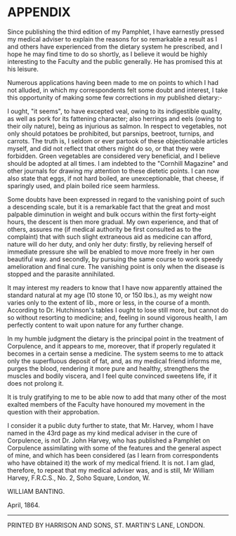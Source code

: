 # APPENDIX

Since publishing the third edition of my Pamphlet, I have earnestly pressed my medical adviser to explain the reasons for so remarkable a result as I and others have experienced from the dietary system he prescribed, and I hope he may find time to do so shortly, as I believe it would be highly interesting to the Faculty and the public generally. He has promised this at his leisure.

Numerous applications having been made to me on points to which I had not alluded, in which my correspondents felt some doubt and interest, I take this opportunity of making some few corrections in my published dietary:-

I ought, "it seems", to have excepted veal, owing to its indigestible quality, as well as pork for its fattening character; also herrings and eels (owing to their oily nature), being as injurious as salmon. In respect to vegetables, not only should potatoes be prohibited, but parsnips, beetroot, turnips, and carrots. The truth is, I seldom or ever partook of these objectionable articles myself, and did not reflect that others might do so, or that they were forbidden. Green vegetables are considered very beneficial, and I believe should be adopted at all times. I am indebted to the "Cornhill Magazine" and other journals for drawing my attention to these dietetic points. I can now also state that eggs, if not hard boiled, are unexceptionable, that cheese, if sparingly used, and plain boiled rice seem harmless.

Some doubts have been expressed in regard to the vanishing point of such a descending scale, but it is a remarkable fact that the great and most palpable diminution in weight and bulk occurs within the first forty-eight hours, the descent is then more gradual. My own experience, and that of others, assures me (if medical authority be first consulted as to the complaint) that with such slight extraneous aid as medicine can afford, nature will do her duty, and only her duty: firstly, by relieving herself of immediate pressure she will be enabled to move more freely in her own beautiful way. and secondly, by pursuing the same course to work speedy amelioration and final cure. The vanishing point is only when the disease is stopped and the parasite annihilated.

It may interest my readers to know that I have now apparently attained the standard natural at my age (10 stone 10, or 150 lbs.), as my weight now varies only to the extent of lib., more or less, in the course of a month. According to Dr. Hutchinson's tables I ought to lose still more, but cannot do so without resorting to medicine; and, feeling in sound vigorous health, I am perfectly content to wait upon nature for any further change.

In my humble judgment the dietary is the principal point in the treatment of Corpulence, and it appears to me, moreover, that if properly regulated it becomes in a certain sense a medicine. The system seems to me to attack only the superfluous deposit of fat, and, as my medical friend informs me, purges the blood, rendering it more pure and healthy, strengthens the muscles and bodily viscera, and I feel quite convinced sweetens life, if it does not prolong it.

It is truly gratifying to me to be able now to add that many other of the most exalted members of the Faculty have honoured my movement in the question with their approbation.

I consider it a public duty further to state, that Mr. Harvey, whom I have named in the 43rd page as my kind medical adviser in the cure of Corpulence, is not Dr. John Harvey, who has published a Pamphlet on Corpulence assimilating with some of the features and the general aspect of mine, and which has been considered (as I learn from correspondents who have obtained it) the work of my medical friend. It is not. I am glad, therefore, to repeat that my medical adviser was, and is still, Mr William Harvey, F.R.C.S., No. 2, Soho Square, London, W.

WILLIAM BANTING.

April, 1864.

---  
PRINTED BY HARRISON AND SONS, ST. MARTIN'S LANE, LONDON.